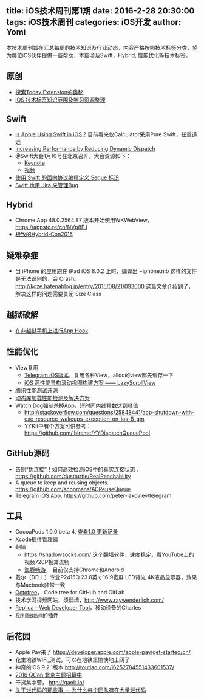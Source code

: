 title: iOS技术周刊第1期
date: 2016-2-28 20:30:00
tags: iOS技术周刊
categories: iOS开发
author: Yomi
---

本技术周刊旨在汇总每周的技术知识及行业动态，内容严格按照技术标签分类，望为每位iOS伙伴提供一些帮助，本篇涉及Swift，Hybrid, 性能优化等技术标签。

<!--more-->

## 原创

* [探索Today Extension的奥秘](http://mobilev5.github.io/2016/03/01/swift-today-extension-practice/)
* [iOS 技术标签知识范围及学习资源整理](http://mobilev5.github.io/2016/02/27/tech-tags-study/)

## Swift

* [Is Apple Using Swift in iOS ?](https://medium.com/@ryanolsonk/is-apple-using-swift-4a6c80f74599#.m9wr5tr7k)  目前看来仅Calculator采用Pure Swift，任重道远
* [Increasing Performance by Reducing Dynamic Dispatch](https://developer.apple.com/swift/blog/?id=27)
* @Swift大会1月10号在北京召开，大会资源如下：
  * [Keynote](https://github.com/atConf/atswift-2016-resources)
  * [视频](http://www.imooc.com/video/11118)
* [使用 Swift 的面向协议编程定义 Segue 标识](http://swift.gg/2016/02/01/protocol-oriented-segue-identifiers-swift/)
* [Swift 也用 Jira 来管理Bug](https://bugs.swift.org/projects/SR/issues/SR-581?filter=allopenissues)

## Hybrid

* Chrome App 48.0.2564.87 版本开始使用WKWebView，https://appsto.re/cn/NVp8F.i
* [极致的Hybrid-Con2015](http://vdisk.weibo.com/s/sWYf0noAplM?from=page_100505_profile&wvr=6)

## 疑难杂症

* 当 iPhone 的应用跑在 iPad iOS 8.0.2 上时，编译出 <XIBName>~iphone.nib 这样的文件是无法识别的，会 Crash。http://koze.hatenablog.jp/entry/2015/08/21/093000 这篇文章介绍到了，解决这样的问题需要关闭 Size Class

## 越狱破解

* [在非越狱手机上进行App Hook](http://mp.weixin.qq.com/s?__biz=MjM5NTIyNTUyMQ==&mid=455373552&idx=1&sn=522bdeaa8a3a8a37423634f4e6ad0334&scene=23&srcid=0223kyi4SqD0Mu6UafGoaQ0T#rd)

## 性能优化

* View复用
  * [Telegram iOS版本](https://github.com/peter-iakovlev/telegram)，复用各种View，alloc的view都先缓存一下
  * [iOS 高性能异构滚动视图构建方案 —— LazyScrollView](http://pingguohe.net/2016/01/31/lazyscroll.html)
* [腾讯性能测试开源](https://github.com/TencentOpen/GT)
* [动态库加载性能检测及解决方案](https://github.com/stepanhruda/dyld-image-loading-performance)
* Watch Dog强制杀掉App，短时间内线程数达到峰值
  * ​http://stackoverflow.com/questions/25848441/app-shutdown-with-exc-resource-wakeups-exception-on-ios-8-gm
  * YYKit中有个方案可供参考：https://github.com/ibireme/YYDispatchQueuePool

## GitHub源码

* [告别“伪连接”！如何高效检测iOS中的真实连接状态](http://mp.weixin.qq.com/s?__biz=MzA3ODg4MDk0Ng==&mid=402123943&idx=1&sn=9de12e74c32510a245d6195836653d5f#rd) . https://github.com/dustturtle/RealReachability 
* A queue to keep and reusing objects. https://github.com/acoomans/ACReuseQueue
* Telegram iOS App. https://github.com/peter-iakovlev/telegram

## 工具

* CocoaPods 1.0.0.beta 4,  [查看1.0 更新记录](http://blog.cocoapods.org/CocoaPods-1.0/)
* [Xcode插件管理器](https://github.com/alcatraz/Alcatraz)
* 翻墙
  * https://shadowsocks.com/  这个翻墙软件，速度稳定，看YouTube上的视频720P极其流畅 
  * [海豚畅游](http://do1.glbproxy.tk/html/ec/index.html)， 目前仅支持Chrome和Android
* ​戴尔（DELL）专业P2415Q 23.8英寸16:9宽屏 LED背光 4K液晶显示器，效果与Macbook非常一致
* [Octotree](https://github.com/buunguyen/octotree/)， Code tree for GitHub and GitLab
* 技术学习视频网站，须翻墙，http://www.raywenderlich.com/
* [Replica - Web Developer Tool](https://itunes.apple.com/cn/app/replica-web-developer-tool/id1068196306?l=en&mt=8)，移动设备的Charles
* [`程序员鼓励师`的插件](https://github.com/poboke/Miku)

## 后花园

* Apple Pay来了 https://developer.apple.com/apple-pay/get-started/cn/
* 花生地铁WiFi_测试，可以在地铁里愉快地上网了
* 神奇的iOS 9.2.1版本 http://toutiao.com/i6252784551433601537/
* [2016 QCon 北京主题招募中](http://2016.qconbeijing.com/)
* 干货集中营， http://gank.io/
* [关于烂代码的那些事 － 为什么每个团队存在大量烂代码](http://mp.weixin.qq.com/s?__biz=MzAwMDU1MTE1OQ==&mid=403520625&idx=1&sn=c59f3944760a055ee7b6d1dda4431e0a&scene=23&srcid=0113zrH6MRCoo0NBX3AOOSDO#r)
